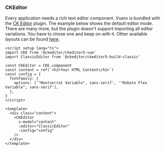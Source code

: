 ### CKEditor

Every application needs a rich text editor component. Vuero is bundled with
the [CK Editor](https://ckeditor.com/docs/ckeditor5/latest/index.html)
plugin. The example below shows the default editor mode. There are many more,
but the plugin doesn't support importing all editor variations. You have to
chose one and keep on with it. Other available layouts can be found [here](https://ckeditor.com/docs/ckeditor5/latest/index.html).

<!--code-->

```vue
<script setup lang="ts">
import CKE from '@ckeditor/ckeditor5-vue'
import ClassicEditor from '@ckeditor/ckeditor5-build-classic'

const CKEditor = CKE.component
const content = ref(`<h2>Your HTML Content</h2>`)
const config = {
  fontFamily: {
    options: ['"Montserrat Variable", sans-serif', '"Roboto Flex Variable", sans-serif'],
  },
}
</script>

<template>
  <div class="content">
    <CKEditor
      v-model="content"
      :editor="ClassicEditor"
      :config="config"
    />
  </div>
</template>
```

<!--/code-->
